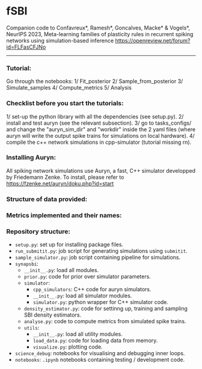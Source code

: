 # fSBI
Companion code to Confavreux*, Ramesh*, Goncalves, Macke* & Vogels*, NeurIPS 2023, Meta-learning families of plasticity rules in recurrent spiking networks using simulation-based inference
https://openreview.net/forum?id=FLFasCFJNo
___

### Tutorial:
Go through the notebooks:
1/ Fit_posterior
2/ Sample_from_posterior
3/ Simulate_samples
4/ Compute_metrics
5/ Analysis

### Checklist before you start the tutorials:
1/ set-up the python library with all the dependencies (see setup.py).
2/ install and test auryn (see the relevant subsection).
3/ go to tasks_configs/ and change the "auryn_sim_dir" and "workdir" inside the 2 yaml files (where auryn will write the output spike trains for simulations on local hardware).
4/ compile the c++ network simulations in cpp-simulator (tutorial missing rn).

### Installing Auryn:
All spiking network simulations use Auryn, a fast, C++ simulator developped by Friedemann Zenke.
To install, please refer to https://fzenke.net/auryn/doku.php?id=start

### Structure of data provided:

### Metrics implemented and their names:

### Repository structure:
- `setup.py`: set up for installing package files.
- `run_submitit.py`: job script for generating simulations using `submitit`.
- `sample_simulator.py`: job script containing pipeline for simulations.
- `synapsbi`:
    - `__init__.py`: load all modules.
    - `prior.py`: code for prior over simulator parameters.
    - `simulator`:
        - `cpp_simulators`: C++ code for auryn simulators.
        - `__init__.py`: load all simulator modules.
        - `simulator.py`: python wrapper for C++ simulator code.
    - `density_estimator.py`: code for settinng up, training and sampling SBI density estimators.
    - `analyse.py`: code to compute metrics from simulated spike trains.
    - `utils`:
        - `__init__.py`: load all utility modules.
        - `load_data.py`: code for loading data from memory.
        - `visualize.py`: plotting code.
- `science_debug`: notebooks for visualising and debugging inner loops.
- `notebooks`: `.ipynb` notebooks containing testing / development code.